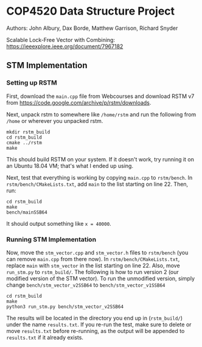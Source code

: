 # COP4520 Data Structure Project

Authors: John Albury, Dax Borde, Matthew Garrison, Richard Snyder

Scalable Lock-Free Vector with Combining: https://ieeexplore.ieee.org/document/7967182

## STM Implementation
### Setting up RSTM
First, download the `main.cpp` file from Webcourses and download RSTM v7 from https://code.google.com/archive/p/rstm/downloads.

Next, unpack rstm to somewhere like `/home/rstm` and run the following from `/home` or wherever you unpacked rstm.

```
mkdir rstm_build
cd rstm_build
cmake ../rstm
make
```

This should build RSTM on your system. If it doesn't work, try running it on an Ubuntu 18.04 VM; that's what I ended up using.

Next, test that everything is working by copying `main.cpp` to `rstm/bench`. In `rstm/bench/CMakeLists.txt`, add `main` to the list starting on line 22. Then, run:
```
cd rstm_build
make
bench/mainSSB64
```
It should output something like `x = 40000`.

### Running STM Implementation
Now, move the `stm_vector.cpp` and `stm_vector.h` files to `rstm/bench` (you can remove `main.cpp` from there now). In `rstm/bench/CMakeLists.txt`, replace `main` with `stm_vector` in the list starting on line 22. Also, move `run_stm.py` to `rstm_build/`. The following is how to run version 2 (our modified version of the STM vector). To run the unmodified version, simply change `bench/stm_vector_v2SSB64` to `bench/stm_vector_v1SSB64`
```
cd rstm_build
make
python3 run_stm.py bench/stm_vector_v2SSB64
```
The results will be located in the directory you end up in (`rstm_build/`) under the name `results.txt`. If you re-run the test, make sure to delete or move `results.txt` before re-running, as the output will be appended to `results.txt` if it already exists.

